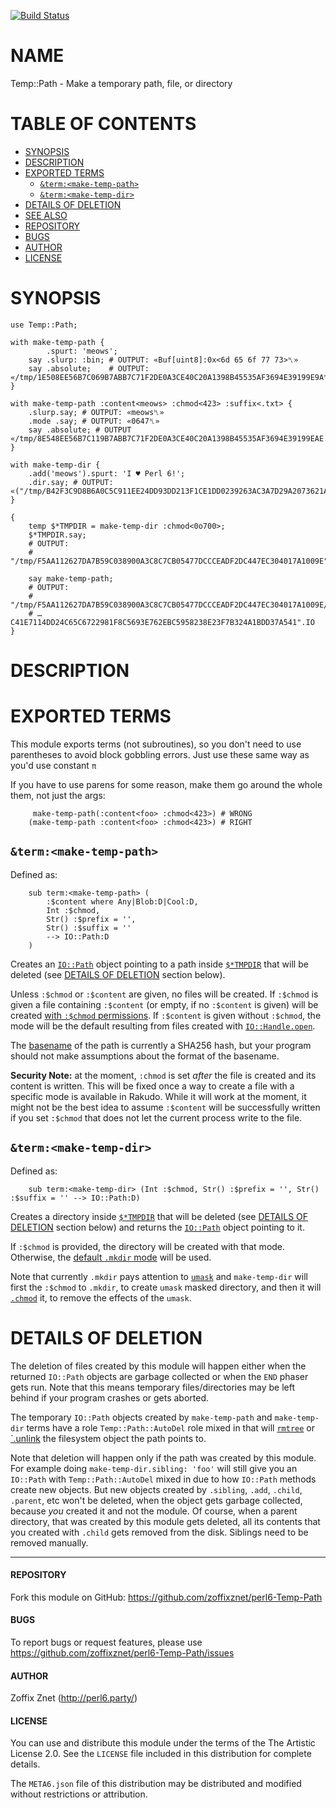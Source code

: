 [![Build Status](https://travis-ci.org/zoffixznet/perl6-Temp-Path.svg)](https://travis-ci.org/zoffixznet/perl6-Temp-Path)

# NAME

Temp::Path - Make a temporary path, file, or directory

# TABLE OF CONTENTS

- [SYNOPSIS](#synopsis)
- [DESCRIPTION](#description)
- [EXPORTED TERMS](#exported-terms)
    - [`&term:<make-temp-path>`](#termmake-temp-path)
    - [`&term:<make-temp-dir>`](#termmake-temp-dir)
- [DETAILS OF DELETION](#details-of-deletion)
- [SEE ALSO](#see-also)
- [REPOSITORY](#repository)
- [BUGS](#bugs)
- [AUTHOR](#author)
- [LICENSE](#license)

# SYNOPSIS

```perl6
use Temp::Path;

with make-temp-path {
        .spurt: 'meows';
    say .slurp: :bin; # OUTPUT: «Buf[uint8]:0x<6d 65 6f 77 73>␤»
    say .absolute;    # OUTPUT: «/tmp/1E508EE56B7C069B7ABB7C71F2DE0A3CE40C20A1398B45535AF3694E39199E9A␤»
}

with make-temp-path :content<meows> :chmod<423> :suffix<.txt> {
    .slurp.say; # OUTPUT: «meows␤»
    .mode .say; # OUTPUT: «0647␤»
    say .absolute; # OUTPUT «/tmp/8E548EE56B7C119B7ABB7C71F2DE0A3CE40C20A1398B45535AF3694E39199EAE.txt␤»
}

with make-temp-dir {
    .add('meows').spurt: 'I ♥ Perl 6!';
    .dir.say; # OUTPUT: «("/tmp/B42F3C9D8B6A0C5C911EE24DD93DD213F1CE1DD0239263AC3A7D29A2073621A5/meows".IO)␤»
}

{
    temp $*TMPDIR = make-temp-dir :chmod<0o700>;
    $*TMPDIR.say;
    # OUTPUT:
    # "/tmp/F5AA112627DA7B59C038900A3C8C7CB05477DCCCEADF2DC447EC304017A1009E".IO

    say make-temp-path;
    # OUTPUT:
    # "/tmp/F5AA112627DA7B59C038900A3C8C7CB05477DCCCEADF2DC447EC304017A1009E/…
    # …C41E7114DD24C65C6722981F8C5693E762EBC5958238E23F7B324A1BDD37A541".IO
}
```

# DESCRIPTION

# EXPORTED TERMS

This module exports terms (not subroutines), so you don't need to use
parentheses to avoid block gobbling errors. Just use these same way as you'd
use constant `π`

If you have to use parens for some reason, make them go around the
whole them, not just the args:

```perl6
     make-temp-path(:content<foo> :chmod<423>) # WRONG
    (make-temp-path :content<foo> :chmod<423>) # RIGHT
```

## `&term:<make-temp-path>`

Defined as:

```perl6
    sub term:<make-temp-path> (
        :$content where Any|Blob:D|Cool:D,
        Int :$chmod,
        Str() :$prefix = '',
        Str() :$suffix = ''
        --> IO::Path:D
    )
```

Creates an [`IO::Path`](https://docs.perl6.org/type/IO::Path) object pointing
to a path inside
[`$*TMPDIR`](https://docs.perl6.org/language/variables#index-entry-%24%2ATMPDIR)
that will be deleted (see [DETAILS OF DELETION](#details-of-deletion)
section below).

Unless `:$chmod` or `:$content` are given, no files will be created. If
`:$chmod` is given a file containing `:$content` (or empty, if no `:$content` is
given) will be created [with `:$chmod`
permissions](https://docs.perl6.org/type/IO::Path#method_chmod). If `:$content`
is given without `:$chmod`, the mode will be the default resulting from
files created with
[`IO::Handle.open`](https://docs.perl6.org/type/IO::Handle#method_open).

The [basename](https://docs.perl6.org/type/IO::Path#method_basename)
of the path is currently a SHA256 hash, but your program should
not make assumptions about the format of the basename.

**Security Note:** at the moment, `:chmod` is set *after* the file is
created and its content is written. This will be fixed once a way to create a
file with a specific mode is available in Rakudo. While it will work at the
moment, it might not be the best idea to assume `:$content` will be successfully
written if you set `:$chmod` that does not let the current process write to the
file.

## `&term:<make-temp-dir>`

Defined as:

```perl6
    sub term:<make-temp-dir> (Int :$chmod, Str() :$prefix = '', Str() :$suffix = '' --> IO::Path:D)
```

Creates a directory inside
[`$*TMPDIR`](https://docs.perl6.org/language/variables#index-entry-%24%2ATMPDIR)
that will be deleted (see [DETAILS OF DELETION](#details-of-deletion)
section below) and returns the
[`IO::Path`](https://docs.perl6.org/type/IO::Path) object pointing to it.

If `:$chmod` is provided, the directory will be created with that mode.
Otherwise,  the [default `.mkdir`
mode](https://docs.perl6.org/type/IO::Path#routine_mkdir) will be used.

Note that currently `.mkdir` pays attention to
[`umask`](https://en.wikipedia.org/wiki/Umask) and `make-temp-dir` will first
the `:$chmod` to `.mkdir`, to create `umask` masked directory, and then it will
[`.chmod`](https://docs.perl6.org/type/IO::Path#method_chmod) it, to remove
the effects of the `umask`.

# DETAILS OF DELETION

The deletion of files created by this module will happen either when
the returned `IO::Path` objects are garbage collected or when the `END` phaser
gets run. Note that this means temporary files/directories may be left behind
if your program crashes or gets aborted.

The temporary `IO::Path` objects created by `make-temp-path` and `make-temp-dir`
terms have a role `Temp::Path::AutoDel` role mixed in that will
[`rmtree`](https://github.com/labster/p6-file-directory-tree#rmtree) or
[`.unlink](https://docs.perl6.org/type/IO::Path#routine_unlink) the filesystem
object the path points to.

Note that deletion will happen only if the
path was created by this module. For example doing `make-temp-dir.sibling: 'foo'` will
still give you an `IO::Path` with `Temp::Path::AutoDel` mixed in due to how
`IO::Path` methods create new objects. But new objects created by `.sibling`, `.add`,
`.child`, `.parent`, etc won't be deleted, when the object gets garbage collected, because
*you* created it and not the module. Of course, when a parent directory, that 
was created by this module gets deleted, all its contents that you created with `.child`
gets removed from the disk. Siblings need to be removed manually.

----

#### REPOSITORY

Fork this module on GitHub:
https://github.com/zoffixznet/perl6-Temp-Path

#### BUGS

To report bugs or request features, please use
https://github.com/zoffixznet/perl6-Temp-Path/issues

#### AUTHOR

Zoffix Znet (http://perl6.party/)

#### LICENSE

You can use and distribute this module under the terms of the
The Artistic License 2.0. See the `LICENSE` file included in this
distribution for complete details.

The `META6.json` file of this distribution may be distributed and modified
without restrictions or attribution.
